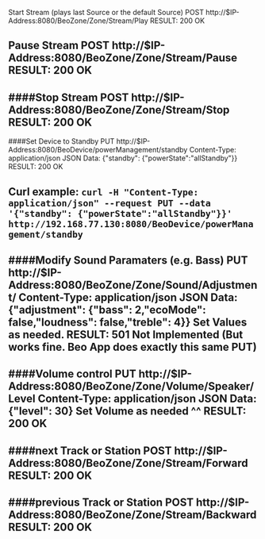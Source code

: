 Start Stream (plays last Source or the default Source)
POST http://$IP-Address:8080/BeoZone/Zone/Stream/Play
RESULT: 200 OK

Pause Stream
POST http://$IP-Address:8080/BeoZone/Zone/Stream/Pause
RESULT: 200 OK
-------------------------------------------------------------
####Stop Stream
POST http://$IP-Address:8080/BeoZone/Zone/Stream/Stop
RESULT: 200 OK
-------------------------------------------------------------
####Set Device to Standby
PUT http://$IP-Address:8080/BeoDevice/powerManagement/standby
Content-Type: application/json
JSON Data: {"standby": {"powerState":"allStandby"}}
RESULT: 200 OK

Curl example:
```curl -H "Content-Type: application/json" --request PUT --data '{"standby": {"powerState":"allStandby"}}' http://192.168.77.130:8080/BeoDevice/powerManagement/standby```
-------------------------------------------------------------
####Modify Sound Paramaters (e.g. Bass)
PUT http://$IP-Address:8080/BeoZone/Zone/Sound/Adjustment/
Content-Type: application/json
JSON Data: {"adjustment": {"bass": 2,"ecoMode": false,"loudness": false,"treble": 4}}
Set Values as needed.
RESULT: 501 Not Implemented   (But works fine. Beo App does exactly this same PUT)
-------------------------------------------------------------
####Volume control
PUT http://$IP-Address:8080/BeoZone/Zone/Volume/Speaker/Level
Content-Type: application/json
JSON Data: {"level": 30}
Set Volume as needed ^^
RESULT: 200 OK
-------------------------------------------------------------
####next Track or Station
POST http://$IP-Address:8080/BeoZone/Zone/Stream/Forward
RESULT: 200 OK
-------------------------------------------------------------
####previous Track or Station
POST http://$IP-Address:8080/BeoZone/Zone/Stream/Backward
RESULT: 200 OK
-------------------------------------------------------------

